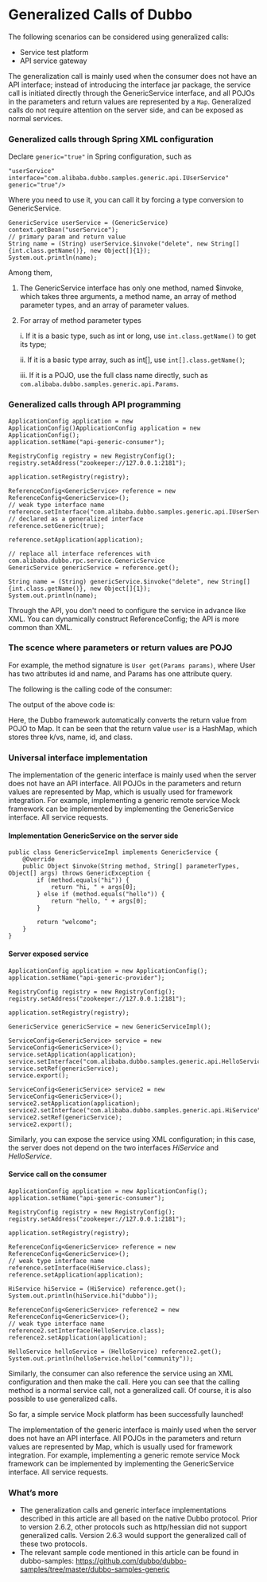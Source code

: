 # Generalized Calls of Dubbo
The following scenarios can be considered using generalized calls:
- Service test platform
- API service gateway

The generalization call is mainly used when the consumer does not have an API interface; 
instead of introducing the interface jar package, the service call is initiated directly through the GenericService interface, and all POJOs in the parameters and return values are represented by a `Map`. 
Generalized calls do not require attention on the server side, and can be exposed as normal services.

### Generalized calls through Spring XML configuration

Declare `generic="true"` in Spring configuration, such as

```
"userService" interface="com.alibaba.dubbo.samples.generic.api.IUserService" generic="true"/>
```

Where you need to use it, you can call it by forcing a type conversion to GenericService.

```
GenericService userService = (GenericService) context.getBean("userService");
// primary param and return value
String name = (String) userService.$invoke("delete", new String[]{int.class.getName()}, new Object[]{1});
System.out.println(name);
```

Among them,

1. The GenericService interface has only one method, named $invoke, which takes three arguments, a method name, an array of method parameter types, and an array of parameter values.

2. For array of method parameter types

   i.	If it is a basic type, such as int or long, use `int.class.getName()` to get its type;
   
   ii. If it is a basic type array, such as int[], use `int[].class.getName()`;
   
   iii.	If it is a POJO, use the full class name directly, such as `com.alibaba.dubbo.samples.generic.api.Params`.

### Generalized calls through API programming

```
ApplicationConfig application = new ApplicationConfig()ApplicationConfig application = new ApplicationConfig();
application.setName("api-generic-consumer");

RegistryConfig registry = new RegistryConfig();
registry.setAddress("zookeeper://127.0.0.1:2181");

application.setRegistry(registry);

ReferenceConfig<GenericService> reference = new ReferenceConfig<GenericService>();
// weak type interface name
reference.setInterface("com.alibaba.dubbo.samples.generic.api.IUserService");
// declared as a generalized interface
reference.setGeneric(true);

reference.setApplication(application);

// replace all interface references with com.alibaba.dubbo.rpc.service.GenericService
GenericService genericService = reference.get();

String name = (String) genericService.$invoke("delete", new String[]{int.class.getName()}, new Object[]{1});
System.out.println(name);
```

Through the API, you don't need to configure the service in advance like XML. You can dynamically construct ReferenceConfig; the API is more common than XML.

### The scence where parameters or return values are POJO

For example, the method signature is `User get(Params params)`, where User has two attributes id and name, and Params has one attribute query.

The following is the calling code of the consumer:

The output of the above code is:

Here, the Dubbo framework automatically converts the return value from POJO to Map.
It can be seen that the return value `user` is a HashMap, which stores three k/vs, name, id, and class.

### Universal interface implementation

The implementation of the generic interface is mainly used when the server does not have an API interface. All POJOs in the parameters and return values are represented by Map, which is usually used for framework integration. For example, implementing a generic remote service Mock framework can be implemented by implementing the GenericService interface. All service requests.

#### Implementation GenericService on the server side

```
public class GenericServiceImpl implements GenericService {
    @Override
    public Object $invoke(String method, String[] parameterTypes, Object[] args) throws GenericException {
        if (method.equals("hi")) {
            return "hi, " + args[0];
        } else if (method.equals("hello")) {
            return "hello, " + args[0];
        }

        return "welcome";
    }
}
```

#### Server exposed service

```
ApplicationConfig application = new ApplicationConfig();
application.setName("api-generic-provider");

RegistryConfig registry = new RegistryConfig();
registry.setAddress("zookeeper://127.0.0.1:2181");

application.setRegistry(registry);

GenericService genericService = new GenericServiceImpl();

ServiceConfig<GenericService> service = new ServiceConfig<GenericService>();
service.setApplication(application);
service.setInterface("com.alibaba.dubbo.samples.generic.api.HelloService");
service.setRef(genericService);
service.export();

ServiceConfig<GenericService> service2 = new ServiceConfig<GenericService>();
service2.setApplication(application);
service2.setInterface("com.alibaba.dubbo.samples.generic.api.HiService");
service2.setRef(genericService);
service2.export();
```

Similarly, you can expose the service using XML configuration; in this case, the server does not depend on the two interfaces _HiService_ and _HelloService_.

#### Service call on the consumer

```
ApplicationConfig application = new ApplicationConfig();
application.setName("api-generic-consumer");

RegistryConfig registry = new RegistryConfig();
registry.setAddress("zookeeper://127.0.0.1:2181");

application.setRegistry(registry);

ReferenceConfig<GenericService> reference = new ReferenceConfig<GenericService>();
// weak type interface name
reference.setInterface(HiService.class);
reference.setApplication(application);

HiService hiService = (HiService) reference.get();
System.out.println(hiService.hi("dubbo"));

ReferenceConfig<GenericService> reference2 = new ReferenceConfig<GenericService>();
// weak type interface name
reference2.setInterface(HelloService.class);
reference2.setApplication(application);

HelloService helloService = (HelloService) reference2.get();
System.out.println(helloService.hello("community"));
```

Similarly, the consumer can also reference the service using an XML configuration and then make the call. Here you can see that the calling method is a normal service call, not a generalized call. Of course, it is also possible to use generalized calls.

So far, a simple service Mock platform has been successfully launched!

The implementation of the generic interface is mainly used when the server does not have an API interface. All POJOs in the parameters and return values are represented by Map, which is usually used for framework integration. For example, implementing a generic remote service Mock framework can be implemented by implementing the GenericService interface. All service requests.

### What’s more
-	The generalization calls and generic interface implementations described in this article are all based on the native Dubbo protocol. Prior to version 2.6.2, other protocols such as http/hessian did not support generalized calls. Version 2.6.3 would support the generalized call of these two protocols.
-	The relevant sample code mentioned in this article can be found in dubbo-samples: https://github.com/dubbo/dubbo-samples/tree/master/dubbo-samples-generic

